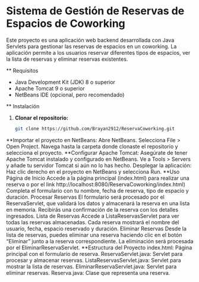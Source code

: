 # Sistema de Gestión de Reservas de Espacios de Coworking

Este proyecto es una aplicación web backend desarrollada con Java Servlets para gestionar las reservas de espacios en un coworking. La aplicación permite a los usuarios reservar diferentes tipos de espacios, ver la lista de reservas y eliminar reservas existentes.

** Requisitos

- Java Development Kit (JDK) 8 o superior
- Apache Tomcat 9 o superior
- NetBeans IDE (opcional, pero recomendado)

** Instalación

1. **Clonar el repositorio:**
   ```bash
   git clone https://github.com/Brayan2912/ReservaCoworking.git
**Importar el proyecto en NetBeans:
Abre NetBeans.
Selecciona File > Open Project.
Navega hasta la carpeta donde clonaste el repositorio y selecciona el proyecto.
**Configurar Apache Tomcat:
Asegúrate de tener Apache Tomcat instalado y configurado en NetBeans.
Ve a Tools > Servers y añade tu servidor Tomcat si aún no lo has hecho.
Desplegar la aplicación:
Haz clic derecho en el proyecto en NetBeans y selecciona Run.
**Uso
Página de Inicio
Accede a la página principal (index.html) para realizar una reserva o por el link http://localhost:8080/ReservaCoworking/index.html)
Completa el formulario con tu nombre, fecha de reserva, tipo de espacio y duración.
Procesar Reservas
El formulario será procesado por el ReservaServlet, que validará los datos y almacenará la reserva en una lista en memoria.
Recibirás una confirmación de la reserva con los detalles ingresados.
Lista de Reservas
Accede a ListaReservasServlet para ver todas las reservas almacenadas.
Cada reserva mostrará el nombre del usuario, fecha, espacio reservado y duración.
Eliminar Reservas
Desde la lista de reservas, puedes eliminar una reserva haciendo clic en el botón “Eliminar” junto a la reserva correspondiente.
La eliminación será procesada por el EliminarReservaServlet.
**Estructura del Proyecto
index.html: Página principal con el formulario de reserva.
ReservaServlet.java: Servlet para procesar y almacenar reservas.
ListaReservasServlet.java: Servlet para mostrar la lista de reservas.
EliminarReservaServlet.java: Servlet para eliminar reservas.
Reserva.java: Clase que representa una reserva.
